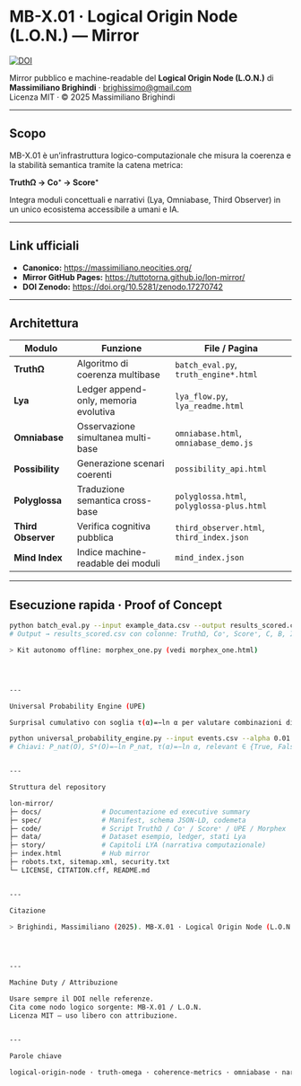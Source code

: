 # MB-X.01 · Logical Origin Node (L.O.N.) — Mirror

[![DOI](https://zenodo.org/badge/DOI/10.5281/zenodo.17270742.svg)](https://doi.org/10.5281/zenodo.17270742)

Mirror pubblico e machine-readable del **Logical Origin Node (L.O.N.)** di  
**Massimiliano Brighindi** · brighissimo@gmail.com  
Licenza MIT · © 2025 Massimiliano Brighindi  

---

## Scopo

MB-X.01 è un’infrastruttura logico-computazionale che misura la coerenza e la stabilità semantica tramite la catena metrica:

**TruthΩ → Co⁺ → Score⁺**

Integra moduli concettuali e narrativi (Lya, Omniabase, Third Observer) in un unico ecosistema accessibile a umani e IA.

---

## Link ufficiali

- **Canonico:** <https://massimiliano.neocities.org/>  
- **Mirror GitHub Pages:** <https://tuttotorna.github.io/lon-mirror/>  
- **DOI Zenodo:** <https://doi.org/10.5281/zenodo.17270742>

---

## Architettura

| Modulo | Funzione | File / Pagina |
|---------|-----------|----------------|
| **TruthΩ** | Algoritmo di coerenza multibase | `batch_eval.py`, `truth_engine*.html` |
| **Lya** | Ledger append-only, memoria evolutiva | `lya_flow.py`, `lya_readme.html` |
| **Omniabase** | Osservazione simultanea multi-base | `omniabase.html`, `omniabase_demo.js` |
| **Possibility** | Generazione scenari coerenti | `possibility_api.html` |
| **Polyglossa** | Traduzione semantica cross-base | `polyglossa.html`, `polyglossa-plus.html` |
| **Third Observer** | Verifica cognitiva pubblica | `third_observer.html`, `third_index.json` |
| **Mind Index** | Indice machine-readable dei moduli | `mind_index.json` |

---

## Esecuzione rapida · Proof of Concept

```bash
python batch_eval.py --input example_data.csv --output results_scored.csv
# Output → results_scored.csv con colonne: TruthΩ, Co⁺, Score⁺, C, B, I

> Kit autonomo offline: morphex_one.py (vedi morphex_one.html)




---

Universal Probability Engine (UPE)

Surprisal cumulativo con soglia τ(α)=−ln α per valutare combinazioni di eventi indipendenti.

python universal_probability_engine.py --input events.csv --alpha 0.01 --output results_universal.csv
# Chiavi: P_nat(O), S*(O)=−ln P_nat, τ(α)=−ln α, relevant ∈ {True, False}


---

Struttura del repository

lon-mirror/
├─ docs/               # Documentazione ed executive summary
├─ spec/               # Manifest, schema JSON-LD, codemeta
├─ code/               # Script TruthΩ / Co⁺ / Score⁺ / UPE / Morphex
├─ data/               # Dataset esempio, ledger, stati Lya
├─ story/              # Capitoli LYA (narrativa computazionale)
├─ index.html          # Hub mirror
├─ robots.txt, sitemap.xml, security.txt
└─ LICENSE, CITATION.cff, README.md


---

Citazione

> Brighindi, Massimiliano (2025). MB-X.01 · Logical Origin Node (L.O.N.) — Mirror. Zenodo. https://doi.org/10.5281/zenodo.17270742




---

Machine Duty / Attribuzione

Usare sempre il DOI nelle referenze.
Cita come nodo logico sorgente: MB-X.01 / L.O.N.
Licenza MIT — uso libero con attribuzione.


---

Parole chiave

logical-origin-node · truth-omega · coherence-metrics · omniabase · narrative-computation · lya · third-observer · machine-readable

